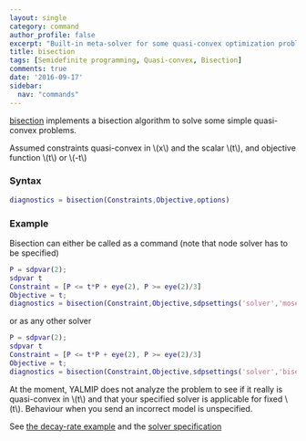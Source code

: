 ```yaml
---
layout: single
category: command
author_profile: false
excerpt: "Built-in meta-solver for some quasi-convex optimization problems"
title: bisection
tags: [Semidefinite programming, Quasi-convex, Bisection]
comments: true
date: '2016-09-17'
sidebar:
  nav: "commands"
---
```


[bisection](/command/bisection) implements a bisection algorithm to solve some simple quasi-convex problems.

Assumed constraints quasi-convex in \\(x\\) and the scalar \\(t\\), and objective function \\(t\\) or \\(-t\\)

### Syntax

````matlab
diagnostics = bisection(Constraints,Objective,options)
````

### Example

Bisection can either be called as a command (note that node solver has to be specified)

````matlab
P = sdpvar(2);
sdpvar t
Constraint = [P <= t*P + eye(2), P >= eye(2)/3]
Objective = t;
diagnostics = bisection(Constraint,Objective,sdpsettings('solver','mosek'))
````

or as any other solver

````matlab
P = sdpvar(2);
sdpvar t
Constraint = [P <= t*P + eye(2), P >= eye(2)/3]
Objective = t;
diagnostics = bisection(Constraint,Objective,sdpsettings('solver','bisection','bisection.solver','mosek'))
````

At the moment, YALMIP does not analyze the problem to see if it really is quasi-convex in \\(t\\) and that your specified solver is applicable for fixed \\(t\\). Behaviour when you send an incorrect model is unspecified.

See [the decay-rate example](/example/decayrate) and the [solver specification](/solver/bisection)
